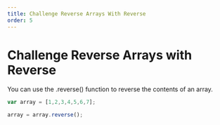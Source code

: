 ```yaml
---
title: Challenge Reverse Arrays With Reverse
order: 5
---
```

# Challenge Reverse Arrays with Reverse

You can use the .reverse() function to reverse the contents of an array.

```javascript
var array = [1,2,3,4,5,6,7];

array = array.reverse();
```
